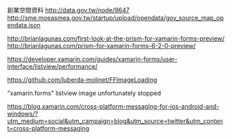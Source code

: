 ﻿創業空間資料
http://data.gov.tw/node/9647
http://sme.moeasmea.gov.tw/startup/upload/opendata/gov_source_map_opendata.json

http://brianlagunas.com/first-look-at-the-prism-for-xamarin-forms-preview/
http://brianlagunas.com/prism-for-xamarin-forms-6-2-0-preview/

https://developer.xamarin.com/guides/xamarin-forms/user-interface/listview/performance/

https://github.com/luberda-molinet/FFImageLoading

"xamarin.forms" listview image unfortunately stopped

https://blog.xamarin.com/cross-platform-messaging-for-ios-android-and-windows/?utm_medium=social&utm_campaign=blog&utm_source=twitter&utm_content=cross-platform-messaging







